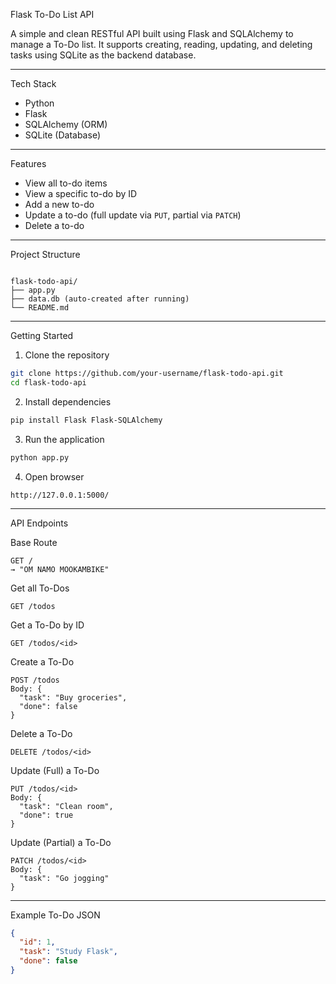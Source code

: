  Flask To-Do List API

A simple and clean RESTful API built using Flask and SQLAlchemy to manage a To-Do list. It supports creating, reading, updating, and deleting tasks using SQLite as the backend database.

---

 Tech Stack

- Python
- Flask
- SQLAlchemy (ORM)
- SQLite (Database)

---

 Features

- View all to-do items
- View a specific to-do by ID
- Add a new to-do
- Update a to-do (full update via `PUT`, partial via `PATCH`)
- Delete a to-do

---

 Project Structure

```

flask-todo-api/
├── app.py
├── data.db (auto-created after running)
└── README.md

````

---

 Getting Started

 1. Clone the repository
```bash
git clone https://github.com/your-username/flask-todo-api.git
cd flask-todo-api
````

 2. Install dependencies

```bash
pip install Flask Flask-SQLAlchemy
```

 3. Run the application

```bash
python app.py
```

 4. Open browser

```
http://127.0.0.1:5000/
```

---

API Endpoints

Base Route

```
GET /
→ "OM NAMO MOOKAMBIKE"
```

 Get all To-Dos

```
GET /todos
```

 Get a To-Do by ID

```
GET /todos/<id>
```

Create a To-Do

```
POST /todos
Body: {
  "task": "Buy groceries",
  "done": false
}
```

 Delete a To-Do

```
DELETE /todos/<id>
```

 Update (Full) a To-Do

```
PUT /todos/<id>
Body: {
  "task": "Clean room",
  "done": true
}
```

 Update (Partial) a To-Do

```
PATCH /todos/<id>
Body: {
  "task": "Go jogging"
}
```

---

 Example To-Do JSON

```json
{
  "id": 1,
  "task": "Study Flask",
  "done": false
}
```



